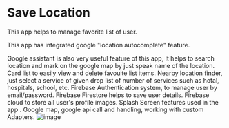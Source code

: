 # Save Location
 This app helps to manage favorite list of user. 
 
This app has integrated google "location autocomplete" feature.

Google assistant is also very useful feature of this app, It helps to search
  location and mark on the google map by just speak name of the location.
Card list to easily view and delete favouite list items.
Nearby location finder, just select a service of given drop list of number of services such as hotal, hospitals, school, etc.
Firebase Authentication system, to manage user by email/password.
Firebase Firestore helps to save user details. 
Firebase cloud to store all user's profile images. 
Splash Screen 
features used in the app . Google map, google api call and handling, working with custom Adapters.
![image](https://user-images.githubusercontent.com/9445093/120937843-b88ed900-c707-11eb-97fa-d8e036f3b5c2.png)
